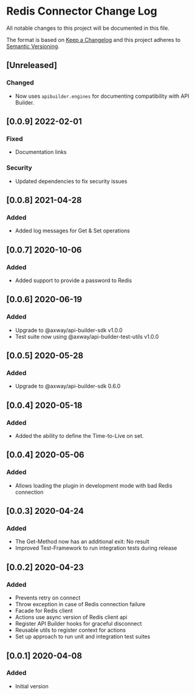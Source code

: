 # Redis Connector Change Log
All notable changes to this project will be documented in this file.

The format is based on [Keep a Changelog](http://keepachangelog.com/)
and this project adheres to [Semantic Versioning](http://semver.org/).

## [Unreleased]
### Changed
- Now uses `apibuilder.engines` for documenting compatibility with API Builder.

## [0.0.9] 2022-02-01
### Fixed
- Documentation links

### Security
- Updated dependencies to fix security issues

## [0.0.8] 2021-04-28
### Added
- Added log messages for Get & Set operations

## [0.0.7] 2020-10-06
### Added
- Added support to provide a password to Redis

## [0.0.6] 2020-06-19
### Added
- Upgrade to @axway/api-builder-sdk v1.0.0
- Test suite now using @axway/api-builder-test-utils v1.0.0

## [0.0.5] 2020-05-28
### Added
- Upgrade to @axway/api-builder-sdk 0.6.0

## [0.0.4] 2020-05-18
### Added
- Added the ability to define the Time-to-Live on set.

## [0.0.4] 2020-05-06
### Added
- Allows loading the plugin in development mode with bad Redis connection

## [0.0.3] 2020-04-24
### Added
- The Get-Method now has an additional exit: No result
- Improved Test-Framework to run integration tests during release

## [0.0.2] 2020-04-23
### Added
- Prevents retry on connect
- Throw exception in case of Redis connection failure
- Facade for Redis client
- Actions use async version of Redis client api
- Register API Builder hooks for graceful disconnect
- Reusable utils to register context for actions
- Set up approach to run unit and integration test suites

## [0.0.1] 2020-04-08
### Added
- Initial version
